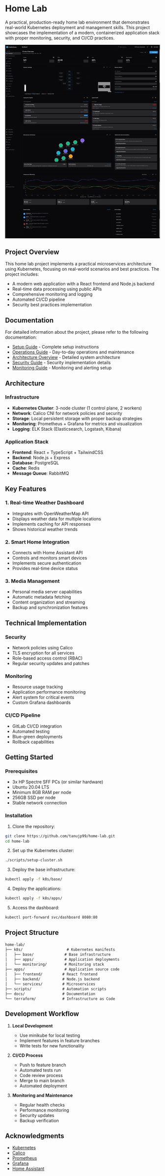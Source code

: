 # Home Lab

A practical, production-ready home lab environment that demonstrates real-world Kubernetes deployment and management skills. This project showcases the implementation of a modern, containerized application stack with proper monitoring, security, and CI/CD practices.

![Home Lab Dashboard](docs/image.jpeg)

## Project Overview

This home lab project implements a practical microservices architecture using Kubernetes, focusing on real-world scenarios and best practices. The project includes:

- A modern web application with a React frontend and Node.js backend
- Real-time data processing using public APIs
- Comprehensive monitoring and logging
- Automated CI/CD pipeline
- Security best practices implementation

## Documentation

For detailed information about the project, please refer to the following documentation:

- [Setup Guide](docs/SETUP_GUIDE.md) - Complete setup instructions
- [Operations Guide](docs/OPERATIONS.md) - Day-to-day operations and maintenance
- [Architecture Overview](docs/ARCHITECTURE.md) - Detailed system architecture
- [Security Guide](docs/SECURITY.md) - Security implementation details
- [Monitoring Guide](docs/MONITORING.md) - Monitoring and alerting setup

## Architecture

### Infrastructure
- **Kubernetes Cluster**: 3-node cluster (1 control plane, 2 workers)
- **Network**: Calico CNI for network policies and security
- **Storage**: Local persistent storage with proper backup strategies
- **Monitoring**: Prometheus + Grafana for metrics and visualization
- **Logging**: ELK Stack (Elasticsearch, Logstash, Kibana)

### Application Stack
- **Frontend**: React + TypeScript + TailwindCSS
- **Backend**: Node.js + Express
- **Database**: PostgreSQL
- **Cache**: Redis
- **Message Queue**: RabbitMQ

## Key Features

### 1. Real-time Weather Dashboard
- Integrates with OpenWeatherMap API
- Displays weather data for multiple locations
- Implements caching for API responses
- Shows historical weather trends

### 2. Smart Home Integration
- Connects with Home Assistant API
- Controls and monitors smart devices
- Implements secure authentication
- Provides real-time device status

### 3. Media Management
- Personal media server capabilities
- Automatic metadata fetching
- Content organization and streaming
- Backup and synchronization features

## Technical Implementation

### Security
- Network policies using Calico
- TLS encryption for all services
- Role-based access control (RBAC)
- Regular security updates and patches

### Monitoring
- Resource usage tracking
- Application performance monitoring
- Alert system for critical events
- Custom Grafana dashboards

### CI/CD Pipeline
- GitLab CI/CD integration
- Automated testing
- Blue-green deployments
- Rollback capabilities

## Getting Started

### Prerequisites
- 3x HP Spectre SFF PCs (or similar hardware)
- Ubuntu 20.04 LTS
- Minimum 8GB RAM per node
- 256GB SSD per node
- Stable network connection

### Installation

1. Clone the repository:
```bash
git clone https://github.com/tanujp99/home-lab.git
cd home-lab
```

2. Set up the Kubernetes cluster:
```bash
./scripts/setup-cluster.sh
```

3. Deploy the base infrastructure:
```bash
kubectl apply -f k8s/base/
```

4. Deploy the applications:
```bash
kubectl apply -f k8s/apps/
```

5. Access the dashboard:
```bash
kubectl port-forward svc/dashboard 8080:80
```

## Project Structure

```
home-lab/
├── k8s/                    # Kubernetes manifests
│   ├── base/              # Base infrastructure
│   ├── apps/              # Application deployments
│   └── monitoring/        # Monitoring stack
├── apps/                  # Application source code
│   ├── frontend/         # React frontend
│   ├── backend/          # Node.js backend
│   └── services/         # Microservices
├── scripts/              # Automation scripts
├── docs/                 # Documentation
└── terraform/            # Infrastructure as Code
```

## Development Workflow

1. **Local Development**
   - Use minikube for local testing
   - Implement features in feature branches
   - Write tests for new functionality

2. **CI/CD Process**
   - Push to feature branch
   - Automated tests run
   - Code review process
   - Merge to main branch
   - Automated deployment

3. **Monitoring and Maintenance**
   - Regular health checks
   - Performance monitoring
   - Security updates
   - Backup verification

## Acknowledgments

- [Kubernetes](https://kubernetes.io/)
- [Calico](https://www.tigera.io/project-calico/)
- [Prometheus](https://prometheus.io/)
- [Grafana](https://grafana.com/)
- [Home Assistant](https://www.home-assistant.io/)